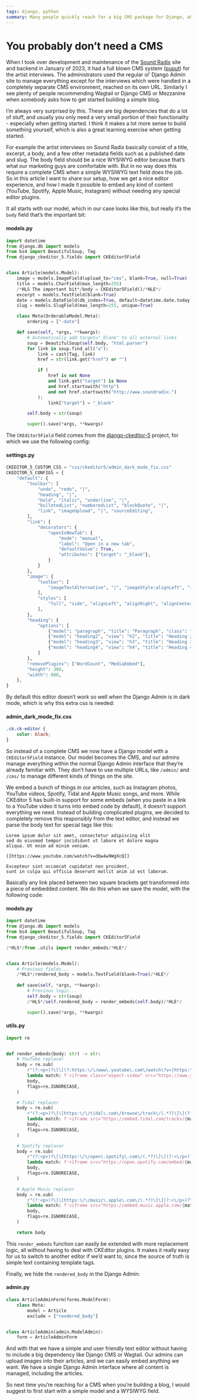```yaml
---
tags: django, python
summary: Many people quickly reach for a big CMS package for Django, when often this is overkill. Here’s how to use a simple Django model with a CKEditor 5 WYSIWYG field, including embedded media like YouTube.
---
```


# You probably don’t need a CMS

When I took over development and maintenance of the [Sound Radix](https://www.soundradix.com) site and backend in January of 2023, it had a full blown CMS system ([puput](https://github.com/APSL/puput)) for the artist interviews. The administrators used the regular ol’ Django Admin site to manage everything except for the interviews which were handled in a completely separate CMS environment, reached on its own URL. Similarly I see plenty of people recommending Wagtail or Django CMS or Mezzanine when somebody asks how to get started building a simple blog.

I’m always very surprised by this. These are big dependencies that do a lot of stuff, and usually you only need a very small portion of their functionality - especially when getting started. I think it makes a lot more sense to build something yourself, which is also a great learning exercise when getting started.

For example the artist interviews on Sound Radix basically consist of a title, excerpt, a body, and a few other metadata fields such as a published date and slug. The body field should be a nice WYSIWYG editor because that’s what our marketing guys are comfortable with. But in no way does this require a complete CMS when a simple WYSIWYG text field does the job. So in this article I want to share our setup, how we get a nice editor experience, and how I made it possible to embed any kind of content (YouTube, Spotify, Apple Music, Instagram) without needing any special editor plugins.

It all starts with our model, which in our case looks like this, but really it’s the `body` field that’s the important bit:

#### <i class="fa-regular fa-file-code"></i> models.py
```python
import datetime
from django.db import models
from bs4 import BeautifulSoup, Tag
from django_ckeditor_5.fields import CKEditor5Field


class Article(models.Model):
    image = models.ImageField(upload_to="cms", blank=True, null=True)
    title = models.CharField(max_length=255)
    /*HLS The important bit*/body = CKEditor5Field()/*HLE*/
    excerpt = models.TextField(blank=True)
    date = models.DateField(db_index=True, default=datetime.date.today)
    slug = models.SlugField(max_length=255, unique=True)

    class Meta(OrderableModel.Meta):
        ordering = ["-date"]

    def save(self, *args, **kwargs):
        # Automatically add target="_blank" to all external links
        soup = BeautifulSoup(self.body, "html.parser")
        for link in soup.find_all("a"):
            link = cast(Tag, link)
            href = str(link.get("href") or "")

            if (
                href is not None
                and link.get("target") is None
                and href.startswith("http")
                and not href.startswith("http://www.soundradix.")
            ):
                link["target"] = "_blank"

        self.body = str(soup)

        super().save(*args, **kwargs)
```

The `CKEditor5Field` field comes from the [django-ckeditor-5](https://github.com/hvlads/django-ckeditor-5) project, for which we use the following config:

#### <i class="fa-regular fa-file-code"></i> settings.py
```python
CKEDITOR_5_CUSTOM_CSS = "css/ckeditor5/admin_dark_mode_fix.css"
CKEDITOR_5_CONFIGS = {
    "default": {
        "toolbar": [
            "undo", "redo", "|",
            "heading", "|",
            "bold", "italic", "underline", "|",
            "bulletedList", "numberedList", "blockQuote", "|",
            "link", "imageUpload", "|", "sourceEditing",
        ],
        "link": {
            "decorators": {
                "openInNewTab": {
                    "mode": "manual",
                    "label": "Open in a new tab",
                    "defaultValue": True,
                    "attributes": {"target": "_blank"},
                }
            }
        },
        "image": {
            "toolbar": [
                "imageTextAlternative", "|", "imageStyle:alignLeft", "imageStyle:alignRight", "imageStyle:alignCenter", "imageStyle:side", "|",
            ],
            "styles": [
                "full", "side", "alignLeft", "alignRight", "alignCenter",
            ],
        },
        "heading": {
            "options": [
                {"model": "paragraph", "title": "Paragraph", "class": "ck-heading_paragraph"},
                {"model": "heading2", "view": "h2", "title": "Heading 2", "class": "ck-heading_heading2"},
                {"model": "heading3", "view": "h3", "title": "Heading 3", "class": "ck-heading_heading3"},
                {"model": "heading4", "view": "h4", "title": "Heading 4", "class": "ck-heading_heading4"},
            ]
        },
        "removePlugins": ["WordCount", "MediaEmbed"],
        "height": 300,
        "width": 800,
    },
}
```

By default this editor doesn’t work so well when the Django Admin is in dark mode, which is why this extra css is needed:

#### <i class="fa-regular fa-file-code"></i> admin_dark_mode_fix.css
```css
.ck.ck-editor {
    color: black;
}
```

So instead of a complete CMS we now have a Django model with a `CKEditor5Field` instance. Our model becomes the CMS, and our admins manage everything within the normal Django Admin interface that they’re already familiar with. They don’t have to use multiple URLs, like `/admin/` and `/cms/` to manage different kinds of things on the site.

We embed a bunch of things in our articles, such as Instagram photos, YouTube videos, Spotify, Tidal and Apple Music songs, and more. While CKEditor 5 has built-in support for some embeds (when you paste in a link to a YouTube video it turns into embed code by default), it doesn’t support everything we need. Instead of building complicated plugins, we decided to completely remove this responsibly from the text editor, and instead we parse the body text for special tags like this:

```
Lorem ipsum dolor sit amet, consectetur adipiscing elit
sed do eiusmod tempor incididunt ut labore et dolore magna
aliqua. Ut enim ad minim veniam. 

[[https://www.youtube.com/watch?v=dQw4w9WgXcQ]]

Excepteur sint occaecat cupidatat non proident, 
sunt in culpa qui officia deserunt mollit anim id est laborum.
```

Basically any link placed between two square brackets get transformed into a piece of embedded content. We do this when we save the model, with the following code:

#### <i class="fa-regular fa-file-code"></i> models.py
```python
import datetime
from django.db import models
from bs4 import BeautifulSoup, Tag
from django_ckeditor_5.fields import CKEditor5Field

/*HLS*/from .utils import render_embeds/*HLE*/


class Article(models.Model):
    # Previous fields...
    /*HLS*/rendered_body = models.TextField(blank=True)/*HLE*/
    
    def save(self, *args, **kwargs):
        # Previous logic...
        self.body = str(soup)
        /*HLS*/self.rendered_body = render_embeds(self.body)/*HLE*/

        super().save(*args, **kwargs)
````

#### <i class="fa-regular fa-file-code"></i> utils.py
```python
import re


def render_embeds(body: str) -> str:
    # YouTube replacer
    body = re.sub(
        r"(?:<p>)?\[\[(?:https:\/\/www\.youtube\.com\/watch\?v=|https:\/\/youtu\.be\/)(.*?)\]\](?:<\/p>)?",
        lambda match: f'<iframe class="aspect-video" src="https://www.youtube.com/embed/{match.group(1)}" title="YouTube video player" frameborder="0" allow="accelerometer; autoplay; clipboard-write; encrypted-media; gyroscope; picture-in-picture" allowfullscreen></iframe>',
        body,
        flags=re.IGNORECASE,
    )

    # Tidal replacer
    body = re.sub(
        r"(?:<p>)?\[\[https:\/\/tidal\.com\/browse\/track\/(.*?)\]\](?:<\/p>)?",
        lambda match: f'<iframe src="https://embed.tidal.com/tracks/{match.group(1)}" height="96" title="Spotify embedded player" frameborder="0" allow="autoplay; clipboard-write; encrypted-media; fullscreen; picture-in-picture" allowfullscreen></iframe>',
        body,
        flags=re.IGNORECASE,
    )

    # Spotify replacer
    body = re.sub(
        r"(?:<p>)?\[\[https:\/\/open\.spotify\.com\/(.*?)\]\](?:<\/p>)?",
        lambda match: f'<iframe src="https://open.spotify.com/embed/{match.group(1)}" height="352" title="Spotify embedded player" frameborder="0" allow="autoplay; clipboard-write; encrypted-media; fullscreen; picture-in-picture" allowfullscreen></iframe>',
        body,
        flags=re.IGNORECASE,
    )

    # Apple Music replacer
    body = re.sub(
        r"(?:<p>)?\[\[https:\/\/music\.apple\.com\/(.*?)\]\](?:<\/p>)?",
        lambda match: f'<iframe src="https://embed.music.apple.com/{match.group(1)}" height={"175" if "?i=" in match.group(1) else "450"} title="Apple embedded player" frameborder="0" allow="autoplay; clipboard-write; encrypted-media; fullscreen; picture-in-picture" allowfullscreen></iframe>',
        body,
        flags=re.IGNORECASE,
    )

    return body
```

This `render_embeds` function can easily be extended with more replacement logic, all without having to deal with CKEditor plugins. It makes it really easy for us to switch to another editor if we’d want to, since the source of truth is simple text containing template tags.

Finally, we hide the `rendered_body` in the Django Admin:

#### <i class="fa-regular fa-file-code"></i> admin.py
``` python
class ArticleAdminForm(forms.ModelForm):
    class Meta:
        model = Article
        exclude = ["rendered_body"]


class ArticleAdmin(admin.ModelAdmin):
    form = ArticleAdminForm
```

And with that we have a simple and user friendly text editor  without having to include a big dependency like Django CMS or Wagtail. Our admins can upload images into their articles, and we can easily embed anything we want. We have a single Django Admin interface where all content is managed, including the articles.

So next time you’re reaching for a CMS when you’re building a blog, I would suggest to first start with a simple model and a WYSIWYG field.